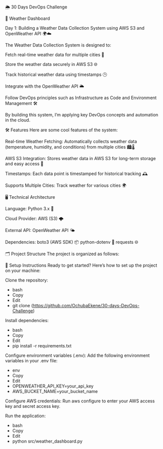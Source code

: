 🌦️ 30 Days DevOps Challenge 

🌟 Weather Dashboard
  
Day 1: Building a Weather Data Collection System using AWS S3 and OpenWeather API 🌍☁️


The Weather Data Collection System is designed to:

Fetch real-time weather data for multiple cities 🌆

Store the weather data securely in AWS S3 🌐

Track historical weather data using timestamps 🕒

Integrate with the OpenWeather API 🌥️

Follow DevOps principles such as Infrastructure as Code and Environment Management 🛠️

By building this system, I’m applying key DevOps concepts and automation in the cloud.

🛠️ Features
Here are some cool features of the system:

Real-time Weather Fetching: Automatically collects weather data (temperature, humidity, and conditions) from multiple cities 🏙️🌡️

AWS S3 Integration: Stores weather data in AWS S3 for long-term storage and easy access 💾

Timestamps: Each data point is timestamped for historical tracking 🕰️

Supports Multiple Cities: Track weather for various cities 🌍

🖥️ Technical Architecture

Language: Python 3.x 🐍

Cloud Provider: AWS (S3) 🌩️

External API: OpenWeather API 🌤️

Dependencies: boto3 (AWS SDK) 📦
python-dotenv 🔐
requests 🌐

🗂️ Project Structure
The project is organized as follows:

📜 Setup Instructions
Ready to get started? Here’s how to set up the project on your machine:

Clone the repository:
- bash
- Copy
- Edit
- git clone (https://github.com/OchubaEkene/30-days-DevOps-Challenge)

Install dependencies:
- bash
- Copy
- Edit
- pip install -r requirements.txt

Configure environment variables (.env): 
Add the following environment variables in your .env file:
- env
- Copy
- Edit
- OPENWEATHER_API_KEY=your_api_key
- AWS_BUCKET_NAME=your_bucket_name

Configure AWS credentials: Run aws configure to enter your AWS access key and secret access key.

Run the application:

- bash
- Copy
- Edit
- python src/weather_dashboard.py
